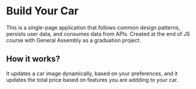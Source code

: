 # Build Your Car
This is a single-page application that follows common design patterns, persists user data, and consumes data from APIs. Created at the end of JS course with General Assembly as a graduation project. 

## How it works?
It updates a car image dynamically, based on your preferences, and it updates the total price based on features you are addding to your car. 
